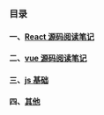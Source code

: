 ### 目录

#### 一、[React 源码阅读笔记](./reactNote)

#### 二、[vue 源码阅读笔记](https://vuelearn.eather.cn/)

#### 三、[js 基础](./js基础)

#### 四、[其他](./others)
